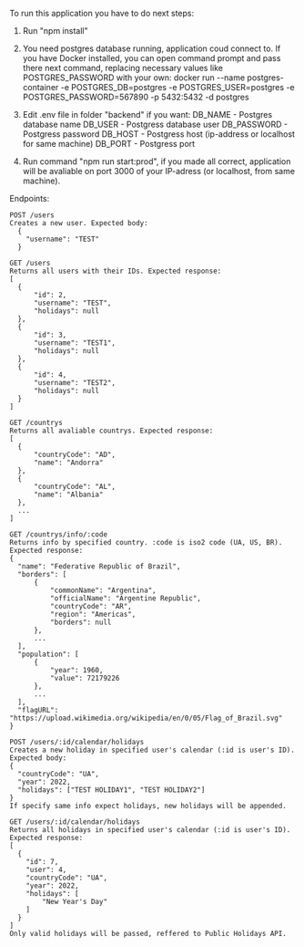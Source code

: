 To run this application you have to do next steps:

  1. Run "npm install"
  2. You need postgres database running, application coud connect to. If you have Docker installed, you can open command prompt and pass there next command, replacing necessary values like POSTGRES_PASSWORD with your own:
    docker run --name postgres-container -e POSTGRES_DB=postgres -e POSTGRES_USER=postgres -e POSTGRES_PASSWORD=567890 -p 5432:5432 -d postgres
  3. Edit .env file in folder "backend" if you want: 
    DB_NAME - Postgres database name
    DB_USER - Postgress database user
    DB_PASSWORD - Postgress password
    DB_HOST - Postgress host (ip-address or localhost for same machine)
    DB_PORT - Postgress port

  3. Run command "npm run start:prod", if you made all correct, application will be avaliable on port 3000 of your IP-adress (or localhost, from same machine).

  Endpoints: 
    
    POST /users
    Creates a new user. Expected body: 
      {
        "username": "TEST"
      }
    
    GET /users
    Returns all users with their IDs. Expected response: 
    [
      {
          "id": 2,
          "username": "TEST",
          "holidays": null
      },
      {
          "id": 3,
          "username": "TEST1",
          "holidays": null
      },
      {
          "id": 4,
          "username": "TEST2",
          "holidays": null
      }
    ]
    
    GET /countrys
    Returns all avaliable countrys. Expected response:
    [
      {
          "countryCode": "AD",
          "name": "Andorra"
      },
      {
          "countryCode": "AL",
          "name": "Albania"
      },
      ...
    ]

    GET /countrys/info/:code
    Returns info by specified country. :code is iso2 code (UA, US, BR). Expected response: 
    {
      "name": "Federative Republic of Brazil",
      "borders": [
          {
              "commonName": "Argentina",
              "officialName": "Argentine Republic",
              "countryCode": "AR",
              "region": "Americas",
              "borders": null
          },
          ...
      ],
      "population": [
          {
              "year": 1960,
              "value": 72179226
          },
          ...
      ],
      "flagURL": "https://upload.wikimedia.org/wikipedia/en/0/05/Flag_of_Brazil.svg"
    }

    POST /users/:id/calendar/holidays
    Creates a new holiday in specified user's calendar (:id is user's ID). Expected body:
    {
      "countryCode": "UA",
      "year": 2022,
      "holidays": ["TEST HOLIDAY1", "TEST HOLIDAY2"]
    }
    If specify same info expect holidays, new holidays will be appended.

    GET /users/:id/calendar/holidays
    Returns all holidays in specified user's calendar (:id is user's ID). Expected response:
    [
      {
        "id": 7,
        "user": 4,
        "countryCode": "UA",
        "year": 2022,
        "holidays": [
            "New Year's Day"
        ]
      }
    ]
    Only valid holidays will be passed, reffered to Public Holidays API.
